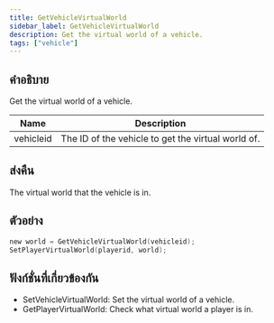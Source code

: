 ```yaml
---
title: GetVehicleVirtualWorld
sidebar_label: GetVehicleVirtualWorld
description: Get the virtual world of a vehicle.
tags: ["vehicle"]
---
```


## คำอธิบาย

Get the virtual world of a vehicle.

| Name      | Description                                        |
| --------- | -------------------------------------------------- |
| vehicleid | The ID of the vehicle to get the virtual world of. |

## ส่งคืน

The virtual world that the vehicle is in.

## ตัวอย่าง

```c
new world = GetVehicleVirtualWorld(vehicleid);
SetPlayerVirtualWorld(playerid, world);
```

## ฟังก์ชั่นที่เกี่ยวข้องกัน

- SetVehicleVirtualWorld: Set the virtual world of a vehicle.
- GetPlayerVirtualWorld: Check what virtual world a player is in.
